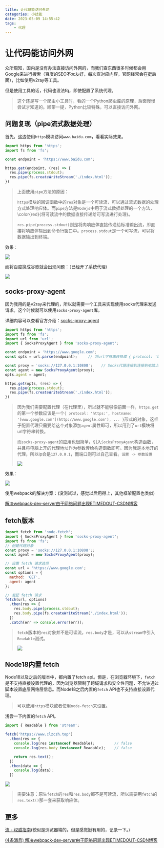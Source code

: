 ```yaml
---
title: 让代码能访问外网
categories: 小技能
date: 2023-05-09 14:55:42
tags:
    - 代理
---
```


# 让代码能访问外网

众所周知，国内是没有办法直接访问外网的，而我们查东西很多时候都会用Google来进行搜索（百度的SEO不太友好，每次查对应内容，官网经常会在挺后面），比如使用v2ray等工具。

但是使用工具的话，代码也没法fq，即使配置了系统代理。

> 这个还是写一个爬虫小工具时，看的一个Python爬虫库的原理，后面慢慢尝试才知道的。顺带一提，Python比较特殊，可以直接访问外网。

## 问题复现（pipe流式数据处理）

首先，这边使用`https`模块访问`www.baidu.com`，看看实际效果。

```js
import https from 'https';
import fs from 'fs';

const endpoint = 'https://www.baidu.com';

https.get(endpoint, (res) => {
  res.pipe(process.stdout);
  res.pipe(fs.createWriteStream('./index.html'));
})
```

> 上面使用`pipe`方法的原因：
> 
> `https`模块的回调函数中的`res`对象是一个可读流，可以通过流式数据的处理方式处理响应体。而`pipe`方法是`Nodejs`中用于流式数据处理的一个方法，\color{red}{将可读流中的数据直接传递给可写流进行处理}。
> 
> `res.pipe(process.stdout)`则是将向响应体直接传递给标准输出流，即直接将响应体输出到命令行窗口中。`process.stdout`是一个可写流，可以将数据输出到终端。

效果：

![](https://cdn.jsdelivr.net/gh/13535944743/CLZ_img@master/images/202304081053283.png)

而将百度换成谷歌就会出现问题：（已经开了系统代理）

![](https://cdn.jsdelivr.net/gh/13535944743/CLZ_img@master/images/202304081055947.png)

## socks-proxy-agent

因为我用的是v2ray来代理的，所以就需要一个工具来实现使用socks代理来发送请求，这个时候就可以使用`socks-proxy-agent`库。

详细内容可以查看官方介绍：[socks-proxy-agent](https://www.npmjs.com/package/socks-proxy-agent)

```js
import https from 'https';
import fs from 'fs';
import url from 'url';
import { SocksProxyAgent } from 'socks-proxy-agent';

const endpoint = 'https://www.google.com';
const opts = url.parse(endpoint);     // 将url字符串转换成 { protocol: 'https:', hostname: 'www.google.com', ... }的对象形式

const proxy = 'socks://127.0.0.1:10808';    // Socks代理连接到连接到电脑上开的v2ray代理
const agent = new SocksProxyAgent(proxy);
opts.agent = agent;

https.get(opts, (res) => {
  res.pipe(process.stdout);
  res.pipe(fs.createWriteStream('./index.html'));
})
```

> 因为我们需要配置代理（在代理里），所以就不能够像前面一样，`https.get`的第一个参数应该是一个`{ protocol: 'https:', hostname: '[www.google.com'](http://www.google.com'), ... }`形式的对象，这样子配置代理只需要给这个对象添加`agent`属性即可，所以用到了`url`模块将url字符串转换。
> 
> 而`socks-proxy-agent`的应用也很简单，引入`SocksProxyAgent`构造函数，并且将电脑上开的代理地址作为参数传给构造函数即可。因为我是本地开的代理，所以ip会是`127.0.0.1`，而端口则可以自己查看。`设置 -> 参数设置`
> 
> ![](https://cdn.jsdelivr.net/gh/13535944743/CLZ_img@master/images/202304081119620.png)

效果：

![](https://cdn.jsdelivr.net/gh/13535944743/CLZ_img@master/images/202304081110692.png)

使用webpack的解决方案：(没测试过，感觉以后用得上，其他框架配置也类似)

[解决webpack-dev-server由于网络问题出现ETIMEDOUT-CSDN博客](https://blog.csdn.net/lwenwei/article/details/127552205)

## fetch版本

```js
import fetch from 'node-fetch';
import { SocksProxyAgent } from 'socks-proxy-agent';
import fs from 'fs';
// 创建代理对象
const proxy = 'socks://127.0.0.1:10808';;
const agent = new SocksProxyAgent(proxy);

// 设置 fetch 请求选项
const url = 'https://www.google.com';
const options = {
  method: 'GET',
  agent: agent
};

// 发起 fetch 请求
fetch(url, options)
  .then(res => {
    res.body.pipe(process.stdout);
    res.body.pipe(fs.createWriteStream('./index.html'));
  })
  .catch(err => console.error(err));
```

> `fetch`版本的`res`对象并不是可读流，`res.body`才是，可以从`stream`中引入`Readable`测试。
> 
> ![](https://cdn.jsdelivr.net/gh/13535944743/CLZ_img@master/images/202304081710966.png)

## Node18内置 fetch

Node18以及之后的版本中，都内置了fetch api。但是，在浏览器环境下，`fetch`是不支持直接设置代理的，因为浏览器限制了跨域请求和安全性问题，不允许通过脚本设置底层网络层信息。而Node18之后内置的`fetch` API也不支持直接设置代理。

> 可以使用`https`模块或者使用`node-fetch`来设置。

浅尝一下内置的`fetch` API。

```js
import { Readable } from 'stream';

fetch('https://www.clzczh.top')
  .then(res => {
    console.log(res instanceof Readable);         // false
    console.log(res.body instanceof Readable);    // false

    return res.text();
  })
  .then(data => {
    console.log(data);
  })
```

![](https://cdn.jsdelivr.net/gh/13535944743/CLZ_img@master/images/202304081734866.png)

> 需要注意：原生`fetch`的`res`和`res.body`都不是可读流，所以需要用`fetch`的`res.text()`那一套来获取响应体。

## 更多

[流 - 权威指南](https://web.dev/i18n/zh/streams/#%E5%B0%86%E5%8F%AF%E8%AF%BB%E6%B5%81%E9%80%9A%E8%BF%87%E7%AE%A1%E9%81%93%E4%BC%A0%E8%BE%93%E5%88%B0%E5%8F%AF%E5%86%99%E6%B5%81)(貌似是浏览器端的，但是感觉挺有用的，记录一下。)

[(4条消息) 解决webpack-dev-server由于网络问题出现ETIMEDOUT-CSDN博客](https://blog.csdn.net/lwenwei/article/details/127552205)
